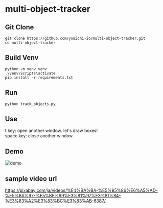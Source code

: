 # multi-object-tracker

## Git Clone
```
git clone https://github.com/youichi-io/multi-object-tracker.git
cd multi-object-tracker
```

## Build Venv
```
python -m venv venv
.\venv\Scripts\activate
pip install -r requirements.txt
```

## Run
```
python track_objects.py
```

## Use
t key: open another window. let's draw boxes!  
space key: close another window.

## Demo
![demo](sample/Animation.gif)

## sample video url
https://pixabay.com/ja/videos/%E4%BA%BA-%E5%95%86%E6%A5%AD-%E5%BA%97-%E5%BF%99%E3%81%97%E3%81%84-%E3%83%A2%E3%83%BC%E3%83%AB-6387/